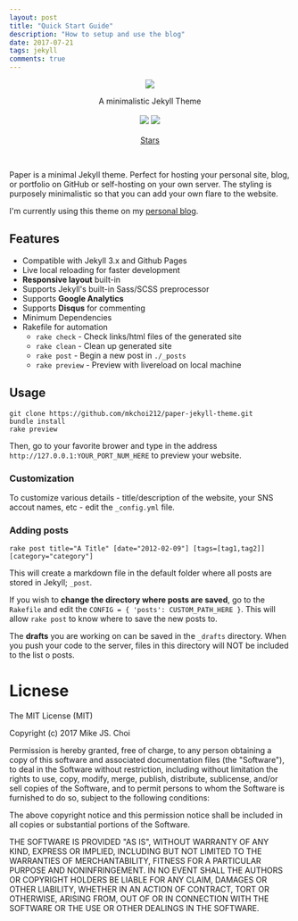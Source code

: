 ```yaml
---
layout: post
title: "Quick Start Guide"
description: "How to setup and use the blog"
date: 2017-07-21
tags: jekyll
comments: true
---
```


<script async defer src="https://buttons.github.io/buttons.js"></script>

<p align="center">
  <img src="https://deadbeef.me/paper-jekyll-theme/assets/paper-cover-photo.png">
  <p align="center">
     A minimalistic Jekyll Theme
     <br>
     <br>
     <a class="no-hov" href="https://travis-ci.org/mkchoi212/paper-jekyll-theme"><img src="https://travis-ci.org/mkchoi212/paper-jekyll-theme.svg?branch=master"></a>
     <a class="no-hov" href="https://raw.githubusercontent.com/mkchoi212/paper-jekyll-theme/master/LICENSE"><img src="https://img.shields.io/badge/license-MIT-blue.svg"></a>
     <br><br>
     <a class="github-button" href="https://github.com/mkchoi212/paper-jekyll-theme" data-size="large" data-show-count="true" aria-label="Star mkchoi212/paper-jekyll-theme on GitHub">Stars</a>
  </p>
</p>
<br>

Paper is a minimal Jekyll theme. Perfect for hosting your personal site, blog, or portfolio on GitHub or self-hosting on your own server. The styling is purposely minimalistic so that you can add your own flare to the website.

I'm currently using this theme on my [personal blog](https://www.deadbeef.me).

## Features
- Compatible with Jekyll 3.x and Github Pages
- Live local reloading for faster development
- **Responsive layout** built-in
- Supports Jekyll's built-in Sass/SCSS preprocessor
- Supports **Google Analytics**
- Supports **Disqus** for commenting
- Minimum Dependencies
- Rakefile for automation
    - `rake check`    - Check links/html files of the generated site
    - `rake clean`    - Clean up generated site
    - `rake post`     - Begin a new post in `./_posts`
    - `rake preview`  - Preview with livereload on local machine

## Usage
```
git clone https://github.com/mkchoi212/paper-jekyll-theme.git
bundle install
rake preview
```

Then, go to your favorite brower and type in the address `http://127.0.0.1:YOUR_PORT_NUM_HERE` to preview your website.

### Customization
To customize various details - title/description of the website, your SNS accout names, etc - edit the `_config.yml` file.

### Adding posts
```
rake post title="A Title" [date="2012-02-09"] [tags=[tag1,tag2]] [category="category"]
```
This will create a markdown file in the default folder where all posts are stored in Jekyll; `_post`.

If you wish to **change the directory where posts are saved**, go to the `Rakefile` and edit the `CONFIG = { 'posts': CUSTOM_PATH_HERE }`. This will allow `rake post` to know where to save the new posts to.

The **drafts** you are working on can be saved in the `_drafts` directory. When you push your code to the server, files in this directory will NOT be included to the list o posts.

# Licnese
The MIT License (MIT)

Copyright (c) 2017 Mike JS. Choi

Permission is hereby granted, free of charge, to any person obtaining a copy of this software and associated documentation files (the "Software"), to deal in the Software without restriction, including without limitation the rights to use, copy, modify, merge, publish, distribute, sublicense, and/or sell copies of the Software, and to permit persons to whom the Software is furnished to do so, subject to the following conditions:

The above copyright notice and this permission notice shall be included in all copies or substantial portions of the Software.

THE SOFTWARE IS PROVIDED "AS IS", WITHOUT WARRANTY OF ANY KIND, EXPRESS OR IMPLIED, INCLUDING BUT NOT LIMITED TO THE WARRANTIES OF MERCHANTABILITY, FITNESS FOR A PARTICULAR PURPOSE AND NONINFRINGEMENT. IN NO EVENT SHALL THE AUTHORS OR COPYRIGHT HOLDERS BE LIABLE FOR ANY CLAIM, DAMAGES OR OTHER LIABILITY, WHETHER IN AN ACTION OF CONTRACT, TORT OR OTHERWISE, ARISING FROM, OUT OF OR IN CONNECTION WITH THE SOFTWARE OR THE USE OR OTHER DEALINGS IN THE SOFTWARE.
